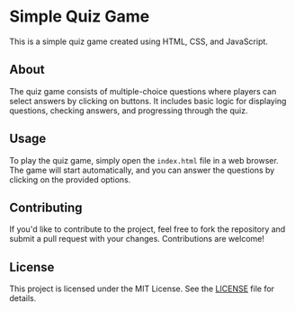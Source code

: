# Simple Quiz Game

This is a simple quiz game created using HTML, CSS, and JavaScript.

## About

The quiz game consists of multiple-choice questions where players can select answers by clicking on buttons. It includes basic logic for displaying questions, checking answers, and progressing through the quiz.

## Usage

To play the quiz game, simply open the `index.html` file in a web browser. The game will start automatically, and you can answer the questions by clicking on the provided options.

## Contributing

If you'd like to contribute to the project, feel free to fork the repository and submit a pull request with your changes. Contributions are welcome!

## License

This project is licensed under the MIT License. See the [LICENSE](LICENSE) file for details.
